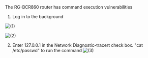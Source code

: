 The RG-BCR860 router has command execution vulnerabilities

1. Log in to the background

![(1)](https://github.com/RCEraser/cve/assets/131632691/56c7a3c5-a227-45ef-844d-e937a875dd01)

![(2)](https://github.com/RCEraser/cve/assets/131632691/ac7bf7f4-da22-4c80-8c82-ebf9118cb45a)

2. Enter 127.0.0.1 in the Network Diagnostic-tracert check box. "cat /etc/passwd" to run the command
![(3)](https://github.com/RCEraser/cve/assets/131632691/b161804a-cd15-46fc-8858-c68c94c567ef)
